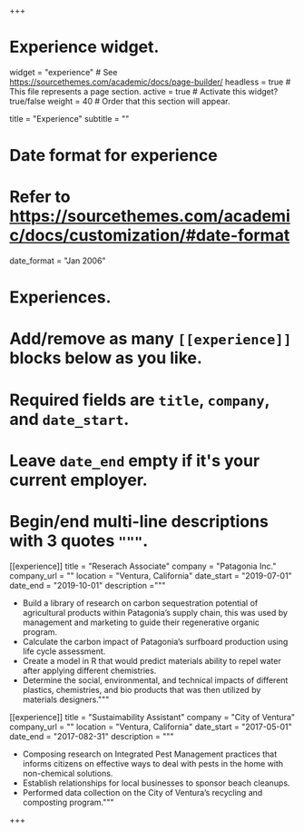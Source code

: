+++
# Experience widget.
widget = "experience"  # See https://sourcethemes.com/academic/docs/page-builder/
headless = true  # This file represents a page section.
active = true  # Activate this widget? true/false
weight = 40  # Order that this section will appear.

title = "Experience"
subtitle = ""

# Date format for experience
#   Refer to https://sourcethemes.com/academic/docs/customization/#date-format
date_format = "Jan 2006"

# Experiences.
#   Add/remove as many `[[experience]]` blocks below as you like.
#   Required fields are `title`, `company`, and `date_start`.
#   Leave `date_end` empty if it's your current employer.
#   Begin/end multi-line descriptions with 3 quotes `"""`.
[[experience]]
  title = "Reserach Associate"
  company = "Patagonia Inc."
  company_url = ""
  location = "Ventura, California"
  date_start = "2019-07-01"
  date_end = "2019-10-01"
  description ="""
  * Build a library of research on carbon sequestration potential of   agricultural products within Patagonia’s supply chain, this was used by management and marketing to guide their regenerative organic program.
  * Calculate the carbon impact of Patagonia’s surfboard production using life cycle assessment.
  * Create a model in R that would predict materials ability to repel water after applying different chemistries.
  * Determine the social, environmental, and technical impacts of different plastics, chemistries, and bio products that was then utilized by materials designers."""

[[experience]]
  title = "Sustaimability Assistant"
  company = "City of Ventura"
  company_url = ""
  location = "Ventura, California"
  date_start = "2017-05-01"
  date_end = "2017-082-31"
  description = """
  * Composing research on Integrated Pest Management practices that informs citizens on effective ways to deal with pests in the home with non-chemical solutions.
  * Establish relationships for local businesses to sponsor beach cleanups.
  * Performed data collection on the City of Ventura’s recycling and composting program."""

+++
